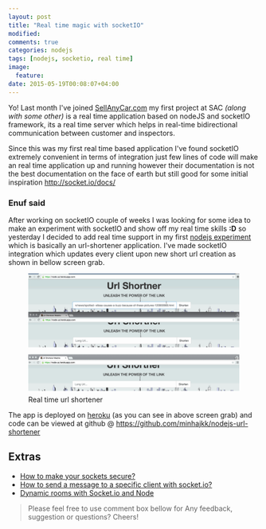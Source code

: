 ```yaml
---
layout: post
title: "Real time magic with socketIO"
modified:
comments: true
categories: nodejs
tags: [nodejs, socketio, real time]
image:
  feature: 
date: 2015-05-19T00:08:07+04:00
---
```

Yo! Last month I've joined <a href="//SellAnyCar.com" target="_blank">SellAnyCar.com</a> my first project at SAC _(along with some other)_ is a real time application based on nodeJS and socketIO framework, its a real time server which helps in real-time bidirectional communication between customer and inspectors.

Since this was my first real time based application I've found socketIO extremely convenient in terms of integration just few lines of code will make an real time application up and running however their documentation is not the best documentation on the face of earth but still good for some initial inspiration <a href="http://socket.io/docs/" target="_blank">http://socket.io/docs/</a> 

### Enuf said
After working on socketIO couple of weeks I was looking for some idea to make an experiment with socketIO and show off my real time skills **:D** so yesterday I decided to add real time support in my first <a href="/nodejs/nodejs-express-and-mongo-url-shortener/" target="_blank">nodejs experiment</a> which is basically an url-shortener application. I've made socketIO integration which updates every client upon new short url creation as shown in bellow screen grab.

<figure>
    <a href="/images/nodejs-url-shortener.gif"><img src="/images/nodejs-url-shortener.gif"></a>
    <figcaption>Real time url shortener</figcaption>
</figure>

The app is deployed on <a href="//node-us.herokuapp.com" target="_blank">heroku</a> (as you can see in above screen grab) and code can be viewed at github @ <a href="https://github.com/minhajkk/nodejs-url-shortener">https://github.com/minhajkk/nodejs-url-shortener</a> 

## Extras
- [How to make your sockets secure?](https://auth0.com/blog/2014/01/15/auth-with-socket-io/)
- [How to send a message to a specific client with socket.io?](http://stackoverflow.com/questions/17476294/how-to-send-a-message-to-a-particular-client-with-socket-io)
- [Dynamic rooms with Socket.io and Node](http://stackoverflow.com/questions/6846174/dynamic-rooms-with-socket-io-and-node)

> Please feel free to use comment box bellow for Any feedback, suggestion or questions? Cheers!
